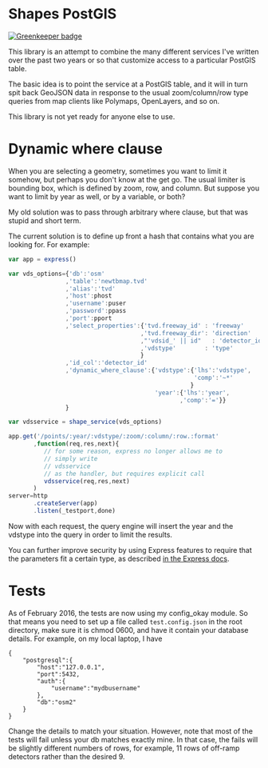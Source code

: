# Shapes PostGIS

[![Greenkeeper badge](https://badges.greenkeeper.io/jmarca/shapes_postgis.svg)](https://greenkeeper.io/)

This library is an attempt to combine the many different services I've
written over the past two years or so that customize access to a
particular PostGIS table.

The basic idea is to point the service at a PostGIS table, and it will
in turn spit back GeoJSON data in response to the usual
zoom/column/row type queries from map clients like Polymaps,
OpenLayers, and so on.

This library is not yet ready for anyone else to use.

# Dynamic where clause

When you are selecting a geometry, sometimes you want to limit it
somehow, but perhaps you don't know at the get go.  The usual limiter
is bounding box, which is defined by zoom, row, and column.  But
suppose you want to limit by year as well, or by a variable, or both?

My old solution was to pass through arbitrary where clause, but that
was stupid and short term.

The current solution is to define up front a hash that contains what
you are looking for.  For example:

```javascript
var app = express()

var vds_options={'db':'osm'
                ,'table':'newtbmap.tvd'
                ,'alias':'tvd'
                ,'host':phost
                ,'username':puser
                ,'password':ppass
                ,'port':pport
                ,'select_properties':{'tvd.freeway_id' : 'freeway'
                                     ,'tvd.freeway_dir': 'direction'
                                     ,"'vdsid_' || id"   : 'detector_id'
                                     ,'vdstype'        : 'type'
                                     }
                ,'id_col':'detector_id'
                ,'dynamic_where_clause':{'vdstype':{'lhs':'vdstype',
                                                    'comp':'~*'
                                                   }
                                         'year':{'lhs':'year',
                                                ,'comp':'='}}
                }

var vdsservice = shape_service(vds_options)

app.get('/points/:year/:vdstype/:zoom/:column/:row.:format'
       ,function(req,res,next){
          // for some reason, express no longer allows me to
          // simply write
          // vdsservice
          // as the handler, but requires explicit call
          vdsservice(req,res,next)
       )
server=http
       .createServer(app)
       .listen(_testport,done)

```

Now with each request, the query engine will insert the year and the
vdstype into the query in order to limit the results.

You can further improve security by using Express features to require
that the parameters fit a certain type, as described [in the Express docs](http://expressjs.com/api.html#app.param).


# Tests

As of February 2016, the tests are now using my config_okay module.
So that means you need to set up a file called `test.config.json` in
the root directory, make sure it is chmod 0600, and have it contain
your database details.  For example, on my local laptop, I have

```
{
    "postgresql":{
        "host":"127.0.0.1",
        "port":5432,
        "auth":{
            "username":"mydbusername"
        },
        "db":"osm2"
    }
}
```

Change the details to match your situation.  However, note that most
of the tests will fail unless your db matches exactly mine.  In that
case, the fails will be slightly different numbers of rows, for
example, 11 rows of off-ramp detectors rather than the desired 9.
